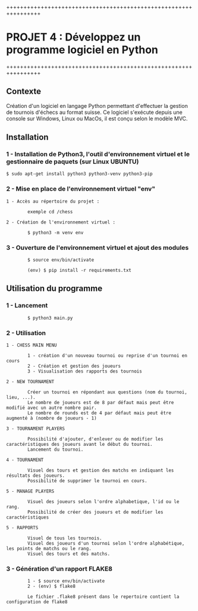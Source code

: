 ++++++++++++++++++++++++++++++++++++++++++++++++++++++++++++++++

# PROJET 4 : Développez un programme logiciel en Python

++++++++++++++++++++++++++++++++++++++++++++++++++++++++++++++++

## Contexte

Création d'un logiciel en langage Python permettant d'effectuer la gestion de tournois d'échecs au format suisse.
Ce logiciel s'exécute depuis une console sur Windows, Linux ou MacOs, il est conçu selon le modèle MVC.


## Installation


### 1 - Installation de Python3, l'outil d'environnement virtuel et le gestionnaire de paquets (sur Linux UBUNTU)
    

    $ sudo apt-get install python3 python3-venv python3-pip


### 2 - Mise en place de l'environnement virtuel "env"


    1 - Accès au répertoire du projet :
            
            exemple cd /chess

    2 - Création de l'environnement virtuel :
            
            $ python3 -m venv env


### 3 - Ouverture de l'environnement virtuel et ajout des modules


            $ source env/bin/activate
            
            (env) $ pip install -r requirements.txt
            

## Utilisation du programme


### 1 - Lancement


            $ python3 main.py


### 2 - Utilisation


    1 - CHESS MAIN MENU

            1 - création d'un nouveau tournoi ou reprise d'un tournoi en cours
            2 - Création et gestion des joueurs
            3 - Visualisation des rapports des tournois

    2 - NEW TOURNAMENT

            Créer un tournoi en répondant aux questions (nom du tournoi, lieu, ...).
            Le nombre de joueurs est de 8 par défaut mais peut être modifié avec un autre nombre pair.
            Le nombre de rounds est de 4 par défaut mais peut être augmenté à (nombre de joueurs - 1)

    3 - TOURNAMENT PLAYERS

            Possibilité d'ajouter, d'enlever ou de modifier les caractéristiques des joueurs avant le début du tournoi.
            Lancement du tournoi.

    4 - TOURNAMENT

            Visuel des tours et gestion des matchs en indiquant les résultats des joueurs.
            Possibilité de supprimer le tournoi en cours.

    5 - MANAGE PLAYERS

            Visuel des joueurs selon l'ordre alphabetique, l'id ou le rang.
            Possibilité de créer des joueurs et de modifier les caractéristiques

    5 - RAPPORTS

            Visuel de tous les tournois. 
            Visuel des joueurs d'un tournoi selon l'ordre alphabétique, les points de matchs ou le rang.
            Visuel des tours et des matchs.


### 3 - Génération d'un rapport FLAKE8


            1 - $ source env/bin/activate
            2 - (env) $ flake8
                
            Le fichier .flake8 présent dans le repertoire contient la configuration de flake8